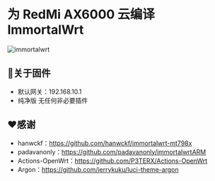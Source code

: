 # 为 RedMi AX6000 云编译 ImmortalWrt
![immortalwrt](logo.png)

## 🤖关于固件

- 默认网关：192.168.10.1
- 纯净版 无任何非必要插件

## ❤️感谢
- hanwckf：https://github.com/hanwckf/immortalwrt-mt798x  
- padavanonly：https://github.com/padavanonly/immortalwrtARM  
- Actions-OpenWrt：https://github.com/P3TERX/Actions-OpenWrt  
- Argon：https://github.com/jerrykuku/luci-theme-argon
